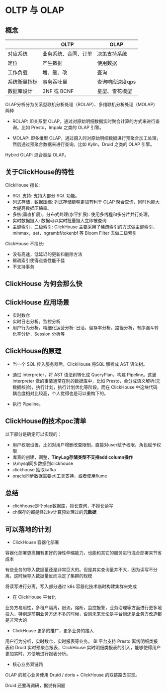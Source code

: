 # OLTP 与 OLAP

## 概念

|  | OLTP | OLAP |
| --- | --- | --- |
| 对应系统 | 业务系统、合同、订单 | 决策支持系统 |
| 定位 | 产生数据 | 使用数据 |
| 工作负载 | 增、删、改 | 查询 |
| 系统衡量指标 | 事务吞吐量 | 查询响应速度qps |
| 数据库设计 | 3NF 或 BCNF | 星型、雪花模型 |  

OLAP分析分为关系型联机分析处理（ROLAP）、多维联机分析处理（MOLAP）两种

* ROLAP: 即关系型 OLAP，通过对原始明细数据实时聚合计算的方式来进行查询。比如 Presto，Impala 之类的 OLAP 引擎。

* MOLAP: 即多维型 OLAP，通过摄入时对原始明细数据进行预聚合加工处理，然后通过预聚合数据来进行查询。比如 Kylin，Druid 之类的 OLAP 引擎。

Hybird OLAP: 混合类型 OLAP。

## 关于ClickHouse的特性

ClickHouse 擅长:

* SQL 支持: 支持大部分 SQL 功能。
* 列式存储，数据压缩: 列式存储能够更加有利于 OLAP 聚合查询，同时也能大大提高数据压缩率。
* 多核(垂直扩展)，分布式处理(水平扩展): 使用多线程和多分片并行处理。
* 实时数据摄入: 数据可以实时批量摄入立即被查询
* 主键索引，二级索引: ClickHouse 主要采用了稀疏索引的方式做主键索引，minmax，set，ngrambf/tokenbf 等 Bloom Filter 去做二级索引

ClickHouse 不擅长:

* 没有高速，低延迟的更新和删除方法 
* 稀疏索引使得点查性能不佳
* 不支持事务

##  ClickHouse 为何会那么快

## ClickHouse 应用场景

* 实时数仓
* 实时日志分析，监控分析
* 用户行为分析，精细化运营分析: 日活，留存率分析，路径分析，有序漏斗转化率分析，Session 分析等


## ClickHouse的原理

* 当一个 SQL 传入服务器后，ClickHouse 将SQL 解析成 AST 语法树。

* 通过 Interpreter，将 AST 语法树转化成 QueryPlan，构建 Pipeline。这里 Interpreter 做的事情通常在别的数据库中，比如 Presto，会分成语义解析(元数据校验)，执行计划，执行计划优化等阶段。而在 ClickHouse 中这块代码耦合度相对比较高，个人觉得也是可以重构下的。

* 执行 Pipeline。 

## ClickHouse的技术poc清单

以下部分是确定可以实现的：

* 用户权限设置，比如对用户增删改查限制，直接对user赋予权限，角色赋予权限
* 库表的创建，调整，**TinyLog存储类型不支持add column操作**
* 从mysql同步数据到clickhouse
* clickhouse 抽取kafka
* oracle同步数据需要etl工具支持，或者使用flume

## 总结

* clichhouse是个olap数据库，擅长查询，不擅长读写
* ch保存的都是经过kv计算预处理过的**元数据**

## 可以落地的计划

* ClickHouse 容器化部署

容器化部署更高拥有更好的弹性伸缩能力，也能和其它的服务进行混合部署来节省成本

有些业务的导入数据量还是非常巨大的。但是其实查询量并不大，因为读写不分离，这时候导入数据量反而决定了集群的规模

将读写进行分离，写入部分通过 k8s 容器化技术临时构建集群来完成

* 在 ClickHouse 平台化

业务方易用性，多租户隔离，限流，熔断，监控报警，业务治理等方面进行更多地投入，特别是前期业务方还不多的时候，否则未来无论是平台侧还是业务方改造都是非常大的

* ClickHouse 更多的推广，更多业务的接入

用户行为分析，实时数仓，实时报表等业务， BI 平台支持 Presto 离线明细类报表和 Druid 实时预聚合报表，ClickHouse 实时明细类报表的引入，能够使得用户更加实时，方便地进行报表分析。

* 核心业务双链路

OLAP 的核心业务使用 Druid / doris + ClickHouse 的双链路去实现。

Druid 还要再调研，据说有问题
